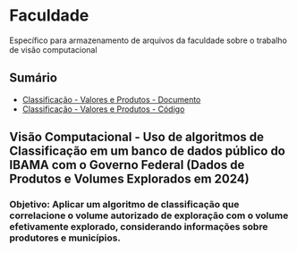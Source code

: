 # Faculdade
Específico para armazenamento de arquivos da faculdade sobre o trabalho de visão computacional
## Sumário
- [Classificação - Valores e Produtos - Documento](./Visão%20Computacional/Classificação.md)
- [Classificação - Valores e Produtos - Código](/Visão%20Computacional/Inteligência_Computacional_Luan_%26_Laís.ipynb)


## Visão Computacional - Uso de algoritmos de Classificação em um banco de dados público do IBAMA com o Governo Federal (Dados de Produtos e Volumes Explorados em 2024)
### Objetivo: Aplicar um algoritmo de classificação que correlacione o volume autorizado de exploração com o volume efetivamente explorado, considerando informações sobre produtores e municípios.

